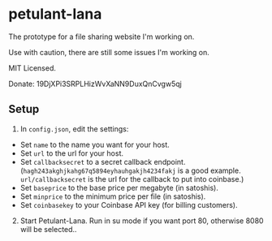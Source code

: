 petulant-lana
=============

The prototype for a file sharing website I'm working on.

Use with caution, there are still some issues I'm working on.

MIT Licensed.

Donate: 19DjXPi3SRPLHizWvXaNN9DuxQnCvgw5qj

Setup
-----

 1. In `config.json`, edit the settings:
   * Set `name` to the name you want for your host.
   * Set `url` to the url for your host.
   * Set `callbacksecret` to a secret callback endpoint. (`hagh243akghjkahg67q5894eyhauhgakjh4234fakj` is a good example. `url/callbacksecret` is the url for the callback to put into coinbase.)
   * Set `baseprice` to the base price per megabyte (in satoshis).
   * Set `minprice` to the minimum price per file (in satoshis).
   * Set `coinbasekey` to your Coinbase API key (for billing customers).
 2. Start Petulant-Lana. Run in su mode if you want port 80, otherwise 8080 will be selected..
